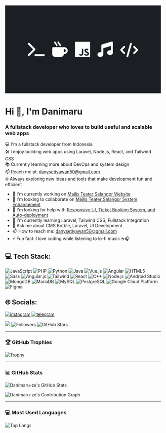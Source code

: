 ![Profile Banner](https://raw.githubusercontent.com/Danimaru-ze/Readme/refs/heads/main/readme.jpg)

# Hi 👋, I'm Danimaru
### A fullstack developer who loves to build useful and scalable web apps

💻 I'm a fullstack developer from Indonesia  
🛠 I enjoy building web apps using Laravel, Node.js, React, and Tailwind CSS  
📚 Currently learning more about DevOps and system design  
📫 Reach me at: danysetiyawan50@gmail.com  
🌐 Always exploring new ideas and tools that make development fun and efficient

- 🔭 I'm currently working on [Majlis Teater Selangor Website](https://danimaru.biz.id)
- 👯 I'm looking to collaborate on [	Majlis Teater Selangor System Enhancement](https://danimaru.biz.id)
- 🤝 I'm looking for help with [Responsive UI, Ticket Booking System, and Auto-deployment](https://danimaru.biz.id/products/tickets)
- 🌱 I'm currently learning Laravel, Tailwind CSS, Fullstack Integration
- 💬 Ask me about CMS Botble, Laravel, UI Development
- 📫 How to reach me: danysetiyawan50@gmail.com
- ⚡ Fun fact: I love coding while listening to lo-fi music ☕🎧

## 💻 Tech Stack:
![JavaScript](https://img.shields.io/badge/JavaScript-F7DF1E?style=for-the-badge&logo=javascript&logoColor=white) ![PHP](https://img.shields.io/badge/PHP-777BB4?style=for-the-badge&logo=php&logoColor=white) ![Python](https://img.shields.io/badge/Python-3776AB?style=for-the-badge&logo=python&logoColor=white) ![Java](https://img.shields.io/badge/Java-007396?style=for-the-badge&logo=java&logoColor=white) ![Vue.js](https://img.shields.io/badge/Vue.js-4FC08D?style=for-the-badge&logo=vue.js&logoColor=white) ![Angular](https://img.shields.io/badge/Angular-DD0031?style=for-the-badge&logo=angular&logoColor=white) ![HTML5](https://img.shields.io/badge/HTML5-E34F26?style=for-the-badge&logo=html5&logoColor=white) ![Sass](https://img.shields.io/badge/Sass-CC6699?style=for-the-badge&logo=sass&logoColor=white) ![Angular.js](https://img.shields.io/badge/Angular.js-555555?style=for-the-badge&logo=angular.js&logoColor=white) ![Tailwind](https://img.shields.io/badge/Tailwind-38B2AC?style=for-the-badge&logo=tailwind&logoColor=white) ![React](https://img.shields.io/badge/React-61DAFB?style=for-the-badge&logo=react&logoColor=white) ![C++](https://img.shields.io/badge/C++-00599C?style=for-the-badge&logo=c++&logoColor=white) ![Node.js](https://img.shields.io/badge/Node.js-339933?style=for-the-badge&logo=node.js&logoColor=white) ![Android Studio](https://img.shields.io/badge/AndroidStudio-555555?style=for-the-badge&logo=androidstudio&logoColor=white) ![MongoDB](https://img.shields.io/badge/MongoDB-47A248?style=for-the-badge&logo=mongodb&logoColor=white) ![MariaDB](https://img.shields.io/badge/MariaDB-555555?style=for-the-badge&logo=mariadb&logoColor=white) ![MySQL](https://img.shields.io/badge/MySQL-4479A1?style=for-the-badge&logo=mysql&logoColor=white) ![PostgreSQL](https://img.shields.io/badge/PostgreSQL-336791?style=for-the-badge&logo=postgresql&logoColor=white) ![Google Cloud Platform](https://img.shields.io/badge/GoogleCloudPlatform-555555?style=for-the-badge&logo=googlecloudplatform&logoColor=white) ![Figma](https://img.shields.io/badge/Figma-555555?style=for-the-badge&logo=figma&logoColor=white)

## 🌐 Socials:
[![instagram](https://img.shields.io/badge/instagram-_dny.s-E4405F?style=for-the-badge&logo=instagram&logoColor=white)](https://instagram.com/_dny.s) [![telegram](https://img.shields.io/badge/telegram-ldanez-26A5E4?style=for-the-badge&logo=telegram&logoColor=white)](https://t.me/ldanez)

![](https://komarev.com/ghpvc/?username=Danimaru-ze&label=Profile%20views&color=0e75b6&style=flat)
![Followers](https://img.shields.io/github/followers/Danimaru-ze?label=Follow&style=social)
![GitHub Stars](https://img.shields.io/github/stars/Danimaru-ze?style=social)

---

### 🏆 GitHub Trophies
[![Trophy](https://github-profile-trophy.vercel.app/?username=Danimaru-ze&theme=onedark&rank=SSS,SS,S,A,B,C)](https://github.com/ryo-ma/github-profile-trophy)

---

### 📊 GitHub Stats

![Danimaru-ze's GitHub Stats](https://github-readme-stats.vercel.app/api?username=Danimaru-ze&show_icons=true&theme=tokyonight&hide_title=true&count_private=true&hide=contribs)

![Danimaru-ze's Contribution Graph](https://github-readme-activity-graph.vercel.app/graph?username=Danimaru-ze&theme=github-compact)

---

### 💻 Most Used Languages
![Top Langs](https://github-readme-stats.vercel.app/api/top-langs/?username=Danimaru-ze&layout=compact&theme=dracula)
